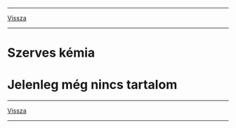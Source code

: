 
---

[Vissza](../../../README.md)

---

# Szerves kémia

# Jelenleg még nincs tartalom

---

[Vissza](../../../README.md)

---
